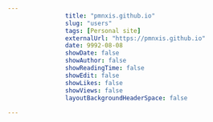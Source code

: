 ---
                title: "pmnxis.github.io"
                slug: "users"
                tags: [Personal site]
                externalUrl: "https://pmnxis.github.io"
                date: 9992-08-08
                showDate: false
                showAuthor: false
                showReadingTime: false
                showEdit: false
                showLikes: false
                showViews: false
                layoutBackgroundHeaderSpace: false
                ---
